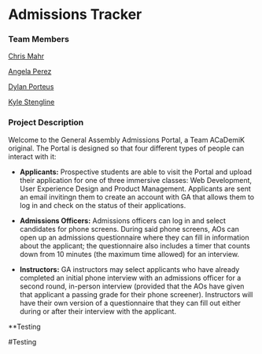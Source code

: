 # Admissions Tracker

### Team Members

[Chris Mahr](https://github.com/cmahrtian)

[Angela Perez](https://github.com/anfperez)

[Dylan Porteus](https://github.com/dylanporteus)

[Kyle Stengline](https://github.com/kyledavid1)

### Project Description

Welcome to the General Assembly Admissions Portal, a Team ACaDemiK original. The Portal is designed
so that four different types of people can interact with it:

* **Applicants:** Prospective students are able to visit the Portal and upload their application for
one of three immersive classes: Web Development, User Experience Design and Product Management. Applicants 
are sent an email invitingn them to create an account with GA that allows them to log in and check on the 
status of their applications.

* **Admissions Officers:** Admissions officers can log in and select candidates for phone screens. During 
said phone screens, AOs can open up an admissions questionnaire where they can fill in information about the
applicant; the questionnaire also includes a timer that counts down from 10 minutes (the maximum time allowed) 
for an interview.

* **Instructors:** GA instructors may select applicants who have already completed an initial phone interview 
with an admissions officer for a second round, in-person interview (provided that the AOs have given that 
applicant a passing grade for their phone screener). Instructors will have their own version of a questionnaire 
that they can fill out either during or after their interview with the applicant.

**Testing

#Testing
